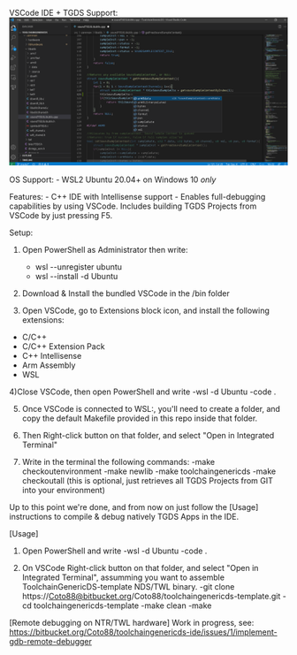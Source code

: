 VSCode IDE + TGDS Support:
![ToolchainGenericDS](img/vscodeide.png)

OS Support: 
	- WSL2 Ubuntu 20.04+ on Windows 10 *only*

Features:
	- C++ IDE with Intellisense support 
	- Enables full-debugging capabilities by using VSCode. Includes building TGDS Projects from VSCode by just pressing F5. 

Setup:

1) Open PowerShell as Administrator then write: 
	- wsl --unregister ubuntu
	- wsl --install -d Ubuntu

2) Download & Install the bundled VSCode in the /bin folder

3) Open VSCode, go to Extensions block icon, and install the following extensions:
- C/C++
- C/C++ Extension Pack
- C++ Intellisense
- Arm Assembly
- WSL

4)Close VSCode, then open PowerShell and write
	-wsl -d Ubuntu
	-code .
	
5) Once VSCode is connected to WSL:<Linux distro>, you'll need to create a folder, and copy the default Makefile provided in this repo inside that folder.

6) Then Right-click button on that folder, and select "Open in Integrated Terminal"

7) Write in the terminal the following commands:
	-make checkoutenvironment
	-make newlib
	-make toolchaingenericds
	-make checkoutall (this is optional, just retrieves all TGDS Projects from GIT into your environment)
	
Up to this point we're done, and from now on just follow the [Usage] instructions to compile & debug natively TGDS Apps in the IDE.

[Usage]
1) Open PowerShell and write
	-wsl -d Ubuntu
	-code .
	
2) On VSCode Right-click button on that folder, and select "Open in Integrated Terminal", assumming you want to assemble ToolchainGenericDS-template NDS/TWL binary.
	-git clone https://Coto88@bitbucket.org/Coto88/toolchaingenericds-template.git
	-cd toolchaingenericds-template
	-make clean
	-make


[Remote debugging on NTR/TWL hardware]
	Work in progress, see: https://bitbucket.org/Coto88/toolchaingenericds-ide/issues/1/implement-gdb-remote-debugger